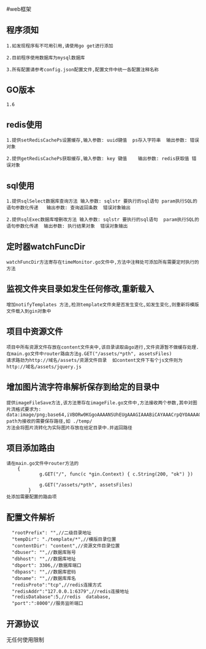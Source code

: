 #web框架

## 程序须知
    
    1.如发现程序有不可用引用,请使用go get进行添加
    
    2.目前程序使用数据库为mysql数据库
    
    3.所有配置请参考config.json配置文件,配置文件中统一各配置注释名称
    
    
## GO版本
    1.6
    
    
## redis使用
    
    1.提供setRedisCachePs设置缓存,输入参数: uuid键值  ps存入字符串  输出参数: 错误对象
    
    2.提供getRedisCachePs获取缓存,输入参数: key 键值    输出参数: redis获取值 错误对象
    
## sql使用

    1.提供sqlSelect数据库查询方法 输入参数: sqlstr 要执行的sql语句 param执行SQL的语句参数化传递   输出参数: 查询返回条数  错误对象输出
    
    2.提供sqlExec数据库增删改方法 输入参数: sqlstr 要执行的sql语句  param执行SQL的语句参数化传递  输出参数: 执行结果对象  错误对象输出
    
    
## 定时器watchFuncDir

    watchFuncDir方法寄存在timeMonitor.go文件中,方法中注释处可添加所有需要定时执行的方法
    
## 监视文件夹目录如发生任何修改,重新载入

    增加notifyTemplates 方法,检测template文件夹是否发生变化,如发生变化,则重新将模版文件载入到gin对象中
    
## 项目中资源文件

    项目中所有资源文件存放在content文件夹中,该目录读取由go进行,文件资源暂不做缓存处理.在main.go文件中router路由方法g.GET("/assets/*pth", assetsFiles)
    请求路劲为http://域名/assets/资源文件目录  如content文件下有个js文件则为  http://域名/assets/jquery.js
    
## 增加图片流字符串解析保存到给定的目录中
    
    提供imageFileSave方法,该方法寄存在imageFile.go文件中,方法接收两个参数,其中对图片流格式要求为: data:image/png;base64,iVBORw0KGgoAAAANSUhEUgAAAGIAAABiCAYAAACrpQYOAAAAGX.........
    path为接收的需要保存路径,如 ./temp/
    方法会将图片流转化为实际图片存放在给定目录中.并返回路径
    
## 项目添加路由
    
    请在main.go文件中router方法的
        {
        		g.GET("/", func(c *gin.Context) { c.String(200, "ok") })
        
        		g.GET("/assets/*pth", assetsFiles)
        	}
    处添加需要配置的路由项
    
## 配置文件解析
      
      "rootPrefix": "",//二级目录地址
      "tempDir": "./template/*",//模版目录位置
      "contentDir": "content",//资源文件目录位置
      "dbuser": "",//数据库账号
      "dbhost": "",//数据库地址
      "dbport": 3306,//数据库端口
      "dbpass": "",//数据库密码
      "dbname": "",//数据库库名
      "redisProto":"tcp",//redis连接方式
      "redisAddr":"127.0.0.1:6379",//redis连接地址
      "redisDatabase":5,//redis  database,
      "port":":8000"//服务监听端口
      
## 开源协议

无任何使用限制